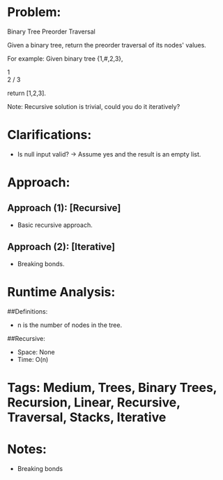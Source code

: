# Problem:
  
  Binary Tree Preorder Traversal
  
  Given a binary tree, return the preorder traversal of its nodes' values.

  For example: Given binary tree {1,#,2,3},
  
   1
    \
     2
    /
   3
   
  return [1,2,3].

  Note: Recursive solution is trivial, could you do it iteratively?
  
# Clarifications:
  - Is null input valid? -> Assume yes and the result is an empty list.

# Approach:
## Approach (1): [Recursive]
  - Basic recursive approach.

## Approach (2): [Iterative]
  - Breaking bonds.
  
# Runtime Analysis:
##Definitions:
  - n is the number of nodes in the tree.

##Recursive:
  - Space: None
  - Time: O(n)

# Tags: Medium, Trees, Binary Trees, Recursion, Linear, Recursive, Traversal, Stacks, Iterative

# Notes:
  - Breaking bonds